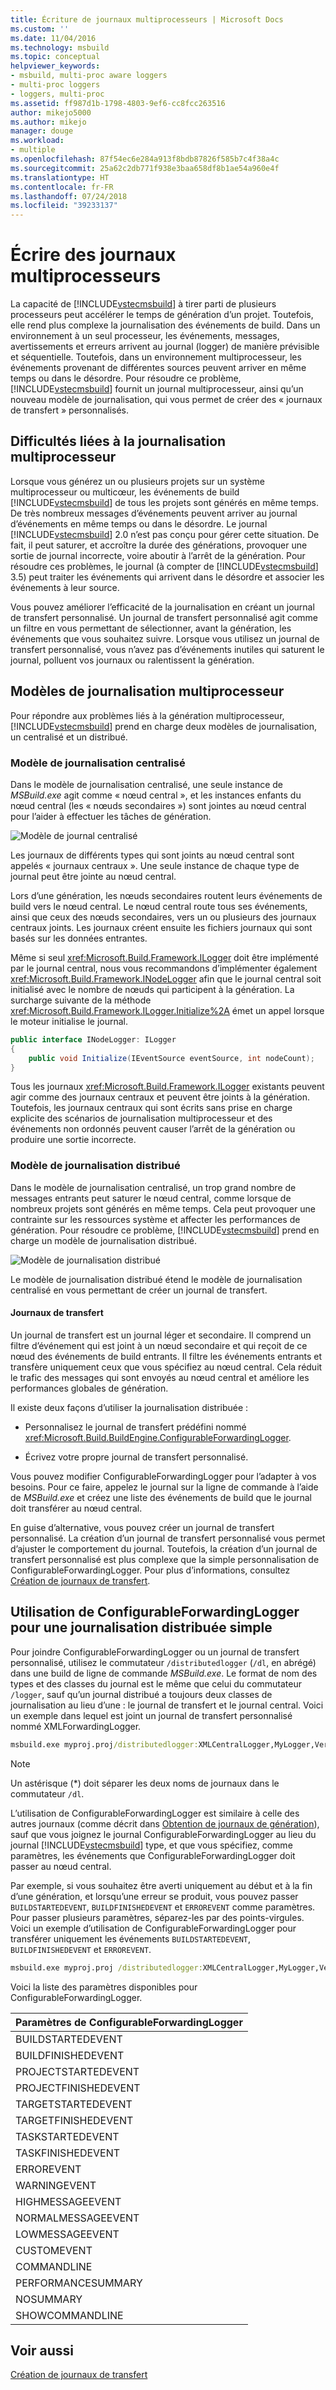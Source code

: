 ```yaml
---
title: Écriture de journaux multiprocesseurs | Microsoft Docs
ms.custom: ''
ms.date: 11/04/2016
ms.technology: msbuild
ms.topic: conceptual
helpviewer_keywords:
- msbuild, multi-proc aware loggers
- multi-proc loggers
- loggers, multi-proc
ms.assetid: ff987d1b-1798-4803-9ef6-cc8fcc263516
author: mikejo5000
ms.author: mikejo
manager: douge
ms.workload:
- multiple
ms.openlocfilehash: 87f54ec6e284a913f8bdb87826f585b7c4f38a4c
ms.sourcegitcommit: 25a62c2db771f938e3baa658df8b1ae54a960e4f
ms.translationtype: HT
ms.contentlocale: fr-FR
ms.lasthandoff: 07/24/2018
ms.locfileid: "39233137"
---
```

# <a name="write-multi-processor-aware-loggers"></a>Écrire des journaux multiprocesseurs
La capacité de [!INCLUDE[vstecmsbuild](../extensibility/internals/includes/vstecmsbuild_md.md)] à tirer parti de plusieurs processeurs peut accélérer le temps de génération d’un projet. Toutefois, elle rend plus complexe la journalisation des événements de build. Dans un environnement à un seul processeur, les événements, messages, avertissements et erreurs arrivent au journal (logger) de manière prévisible et séquentielle. Toutefois, dans un environnement multiprocesseur, les événements provenant de différentes sources peuvent arriver en même temps ou dans le désordre. Pour résoudre ce problème, [!INCLUDE[vstecmsbuild](../extensibility/internals/includes/vstecmsbuild_md.md)] fournit un journal multiprocesseur, ainsi qu’un nouveau modèle de journalisation, qui vous permet de créer des « journaux de transfert » personnalisés.  
  
## <a name="multi-processor-logging-challenges"></a>Difficultés liées à la journalisation multiprocesseur  
 Lorsque vous générez un ou plusieurs projets sur un système multiprocesseur ou multicœur, les événements de build [!INCLUDE[vstecmsbuild](../extensibility/internals/includes/vstecmsbuild_md.md)] de tous les projets sont générés en même temps. De très nombreux messages d’événements peuvent arriver au journal d’événements en même temps ou dans le désordre. Le journal [!INCLUDE[vstecmsbuild](../extensibility/internals/includes/vstecmsbuild_md.md)] 2.0 n’est pas conçu pour gérer cette situation. De fait, il peut saturer, et accroître la durée des générations, provoquer une sortie de journal incorrecte, voire aboutir à l’arrêt de la génération. Pour résoudre ces problèmes, le journal (à compter de [!INCLUDE[vstecmsbuild](../extensibility/internals/includes/vstecmsbuild_md.md)] 3.5) peut traiter les événements qui arrivent dans le désordre et associer les événements à leur source.  
  
 Vous pouvez améliorer l’efficacité de la journalisation en créant un journal de transfert personnalisé. Un journal de transfert personnalisé agit comme un filtre en vous permettant de sélectionner, avant la génération, les événements que vous souhaitez suivre. Lorsque vous utilisez un journal de transfert personnalisé, vous n’avez pas d’événements inutiles qui saturent le journal, polluent vos journaux ou ralentissent la génération.  
  
## <a name="multi-processor-logging-models"></a>Modèles de journalisation multiprocesseur  
 Pour répondre aux problèmes liés à la génération multiprocesseur, [!INCLUDE[vstecmsbuild](../extensibility/internals/includes/vstecmsbuild_md.md)] prend en charge deux modèles de journalisation, un centralisé et un distribué.  
  
### <a name="central-logging-model"></a>Modèle de journalisation centralisé  
 Dans le modèle de journalisation centralisé, une seule instance de *MSBuild.exe* agit comme « nœud central », et les instances enfants du nœud central (les « nœuds secondaires ») sont jointes au nœud central pour l’aider à effectuer les tâches de génération.  
  
 ![Modèle de journal centralisé](../msbuild/media/centralnode.png "CentralNode")  
  
 Les journaux de différents types qui sont joints au nœud central sont appelés « journaux centraux ». Une seule instance de chaque type de journal peut être jointe au nœud central.  
  
 Lors d’une génération, les nœuds secondaires routent leurs événements de build vers le nœud central. Le nœud central route tous ses événements, ainsi que ceux des nœuds secondaires, vers un ou plusieurs des journaux centraux joints. Les journaux créent ensuite les fichiers journaux qui sont basés sur les données entrantes.  
  
 Même si seul <xref:Microsoft.Build.Framework.ILogger> doit être implémenté par le journal central, nous vous recommandons d’implémenter également <xref:Microsoft.Build.Framework.INodeLogger> afin que le journal central soit initialisé avec le nombre de nœuds qui participent à la génération. La surcharge suivante de la méthode <xref:Microsoft.Build.Framework.ILogger.Initialize%2A> émet un appel lorsque le moteur initialise le journal.  
  
```csharp
public interface INodeLogger: ILogger  
{  
    public void Initialize(IEventSource eventSource, int nodeCount);  
}  
```  
  
 Tous les journaux <xref:Microsoft.Build.Framework.ILogger> existants peuvent agir comme des journaux centraux et peuvent être joints à la génération. Toutefois, les journaux centraux qui sont écrits sans prise en charge explicite des scénarios de journalisation multiprocesseur et des événements non ordonnés peuvent causer l’arrêt de la génération ou produire une sortie incorrecte.  
  
### <a name="distributed-logging-model"></a>Modèle de journalisation distribué  
 Dans le modèle de journalisation centralisé, un trop grand nombre de messages entrants peut saturer le nœud central, comme lorsque de nombreux projets sont générés en même temps. Cela peut provoquer une contrainte sur les ressources système et affecter les performances de génération. Pour résoudre ce problème, [!INCLUDE[vstecmsbuild](../extensibility/internals/includes/vstecmsbuild_md.md)] prend en charge un modèle de journalisation distribué.  
  
 ![Modèle de journalisation distribué](../msbuild/media/distnode.png "DistNode")  
  
 Le modèle de journalisation distribué étend le modèle de journalisation centralisé en vous permettant de créer un journal de transfert.  
  
#### <a name="forwarding-loggers"></a>Journaux de transfert  
 Un journal de transfert est un journal léger et secondaire. Il comprend un filtre d’événement qui est joint à un nœud secondaire et qui reçoit de ce nœud des événements de build entrants. Il filtre les événements entrants et transfère uniquement ceux que vous spécifiez au nœud central. Cela réduit le trafic des messages qui sont envoyés au nœud central et améliore les performances globales de génération.  
  
 Il existe deux façons d’utiliser la journalisation distribuée :  
  
-   Personnalisez le journal de transfert prédéfini nommé <xref:Microsoft.Build.BuildEngine.ConfigurableForwardingLogger>.  
  
-   Écrivez votre propre journal de transfert personnalisé.  

Vous pouvez modifier ConfigurableForwardingLogger pour l’adapter à vos besoins. Pour ce faire, appelez le journal sur la ligne de commande à l’aide de *MSBuild.exe* et créez une liste des événements de build que le journal doit transférer au nœud central.  

En guise d’alternative, vous pouvez créer un journal de transfert personnalisé. La création d’un journal de transfert personnalisé vous permet d’ajuster le comportement du journal. Toutefois, la création d’un journal de transfert personnalisé est plus complexe que la simple personnalisation de ConfigurableForwardingLogger. Pour plus d’informations, consultez [Création de journaux de transfert](../msbuild/creating-forwarding-loggers.md).  
  
## <a name="using-the-configurableforwardinglogger-for-simple-distributed-logging"></a>Utilisation de ConfigurableForwardingLogger pour une journalisation distribuée simple  
 Pour joindre ConfigurableForwardingLogger ou un journal de transfert personnalisé, utilisez le commutateur `/distributedlogger` (`/dl`, en abrégé) dans une build de ligne de commande *MSBuild.exe*. Le format de nom des types et des classes du journal est le même que celui du commutateur `/logger`, sauf qu’un journal distribué a toujours deux classes de journalisation au lieu d’une : le journal de transfert et le journal central. Voici un exemple dans lequel est joint un journal de transfert personnalisé nommé XMLForwardingLogger.  
  
```cmd  
msbuild.exe myproj.proj/distributedlogger:XMLCentralLogger,MyLogger,Version=1.0.2,Culture=neutral*XMLForwardingLogger,MyLogger,Version=1.0.2,Culture=neutral  
```  
  
> [!NOTE]
>  Un astérisque (*) doit séparer les deux noms de journaux dans le commutateur `/dl`.  
  
 L’utilisation de ConfigurableForwardingLogger est similaire à celle des autres journaux (comme décrit dans [Obtention de journaux de génération](../msbuild/obtaining-build-logs-with-msbuild.md)), sauf que vous joignez le journal ConfigurableForwardingLogger au lieu du journal [!INCLUDE[vstecmsbuild](../extensibility/internals/includes/vstecmsbuild_md.md)] type, et que vous spécifiez, comme paramètres, les événements que ConfigurableForwardingLogger doit passer au nœud central.  
  
 Par exemple, si vous souhaitez être averti uniquement au début et à la fin d’une génération, et lorsqu’une erreur se produit, vous pouvez passer `BUILDSTARTEDEVENT`, `BUILDFINISHEDEVENT` et `ERROREVENT` comme paramètres. Pour passer plusieurs paramètres, séparez-les par des points-virgules. Voici un exemple d’utilisation de ConfigurableForwardingLogger pour transférer uniquement les événements `BUILDSTARTEDEVENT`, `BUILDFINISHEDEVENT` et `ERROREVENT`.  
  
```cmd  
msbuild.exe myproj.proj /distributedlogger:XMLCentralLogger,MyLogger,Version=1.0.2,Culture=neutral*ConfigureableForwardingLogger,C:\My.dll;BUILDSTARTEDEVENT; BUILDFINISHEDEVENT;ERROREVENT  
```  
  
 Voici la liste des paramètres disponibles pour ConfigurableForwardingLogger.  
  
|Paramètres de ConfigurableForwardingLogger|  
|---------------------------------------------|  
|BUILDSTARTEDEVENT|  
|BUILDFINISHEDEVENT|  
|PROJECTSTARTEDEVENT|  
|PROJECTFINISHEDEVENT|  
|TARGETSTARTEDEVENT|  
|TARGETFINISHEDEVENT|  
|TASKSTARTEDEVENT|  
|TASKFINISHEDEVENT|  
|ERROREVENT|  
|WARNINGEVENT|  
|HIGHMESSAGEEVENT|  
|NORMALMESSAGEEVENT|  
|LOWMESSAGEEVENT|  
|CUSTOMEVENT|  
|COMMANDLINE|  
|PERFORMANCESUMMARY|  
|NOSUMMARY|  
|SHOWCOMMANDLINE|  
  
## <a name="see-also"></a>Voir aussi  
 [Création de journaux de transfert](../msbuild/creating-forwarding-loggers.md)